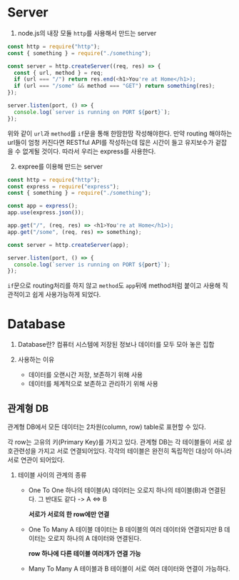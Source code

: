# Server

1. node.js의 내장 모듈 `http`를 사용해서 만드는 server

```javascript
const http = require("http");
const { something } = require("./something");

const server = http.createServer((req, res) => {
  const { url, method } = req;
  if (url === "/") return res.end(<h1>You're at Home</h1>);
  if (url === "/some" && method === "GET") return something(res);
});

server.listen(port, () => {
  console.log(`server is running on PORT ${port}`);
});
```

위와 같이 `url`과 `method`를 `if`문을 통해 한땀한땀 작성해야한다.
만약 routing 해야하는 url들이 엄청 커진다면 RESTful API를 작성하는데 많은 시간이 들고 유지보수가 겉잡을 수 없게될 것이다.
따라서 우리는 express를 사용한다.

2. expree를 이용해 만드는 server

```javascript
const http = require("http");
const express = require("express");
const { something } = require("./something");

const app = express();
app.use(express.json());

app.get("/", (req, res) => <h1>You're at Home</h1>);
app.get("/some", (req, res) => something);

const server = http.createServer(app);

server.listen(port, () => {
  console.log(`server is running on PORT ${port}`);
});
```

`if`문으로 routing처리를 하지 않고 `method`도 `app`뒤에 method처럼 붙이고 사용해 직관적이고 쉽게 사용가능하게 되었다.

# Database

1. Database란?
   컴퓨터 시스템에 저장된 정보나 데이터를 모두 모아 놓은 집합

2. 사용하는 이유
   - 데이터를 오랜시간 저장, 보존하기 위해 사용
   - 데이터를 체계적으로 보존하고 관리하기 위해 사용

## 관계형 DB

관계형 DB에서 모든 데이터는 2차원(column, row) table로 표현할 수 있다.

각 row는 고유의 키(Primary Key)를 가지고 있다.
관계형 DB는 각 테이블들이 서로 상호관련성을 가지고 서로 연결되어있다.
각각의 테이블은 완전히 독립적인 대상이 아니라 서로 연관이 되어있다.

1. 테이블 사이의 관계의 종류

   - One To One
     하나의 테이블(A) 데이터는 오로지 하나의 테이블(B)과 연결된다.
     그 반대도 같다 -> A <=> B

     **서로가 서로의 한 row에만 연결**

   - One To Many
     A 테이블 데이터는 B 테이블의 여러 데이터와 연결되지만 B 데이터는 오로지 하나의 A 데이터와 연결된다.

     **row 하나에 다른 테이블 여러개가 연결 가능**

   - Many To Many
     A 테이블과 B 테이블이 서로 여러 데이터와 연결이 가능하다.
